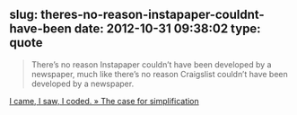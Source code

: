 slug: theres-no-reason-instapaper-couldnt-have-been
date: 2012-10-31 09:38:02
type: quote
---

> There’s no reason Instapaper couldn’t have been developed by a newspaper, much like there’s no reason Craigslist couldn’t have been developed by a newspaper.

[I came, I saw, I coded. » The case for simplification](http://heatherjaybillings.com/blog/2012/10/the-case-for-simplification/)
